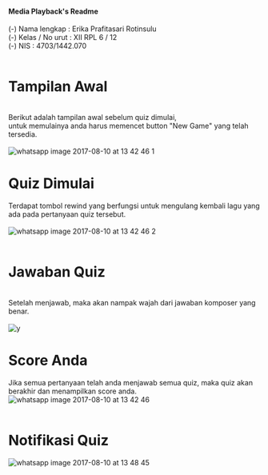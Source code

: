 <b><h4>Media Playback's Readme</h4></b>
(-) Nama lengkap : Erika Prafitasari Rotinsulu<br>
(-) Kelas / No urut : XII RPL 6 / 12<br>
(-) NIS : 4703/1442.070<br>
<br><b><h1>Tampilan Awal</h1></b>
<br>Berikut adalah tampilan awal sebelum quiz dimulai, <br>
untuk memulainya anda harus memencet button "New Game" yang telah tersedia.
<br>
<br>
![whatsapp image 2017-08-10 at 13 42 46 1](https://user-images.githubusercontent.com/22217533/29157782-84856732-7dd2-11e7-9ed0-25d627d017a5.jpeg)
<br><b><h1>Quiz Dimulai</h1></b>
Terdapat tombol rewind yang berfungsi untuk mengulang kembali lagu yang ada pada pertanyaan quiz tersebut.
<br>
<br>
![whatsapp image 2017-08-10 at 13 42 46 2](https://user-images.githubusercontent.com/22217533/29157780-8483ee98-7dd2-11e7-8a39-98638f4fa7f3.jpeg)
<br>
<br><b><h1>Jawaban Quiz</h1></b>
<br>
Setelah menjawab, maka akan nampak wajah dari jawaban komposer yang benar.
<br>
<br>
![y](https://user-images.githubusercontent.com/22217533/29157781-8483d49e-7dd2-11e7-8c9d-6145ef313229.jpg)
<br><h1>Score Anda</h1></b>
Jika semua pertanyaan telah anda menjawab semua quiz, maka quiz akan berakhir dan menampilkan score anda.<br>
![whatsapp image 2017-08-10 at 13 42 46](https://user-images.githubusercontent.com/22217533/29157779-848332be-7dd2-11e7-816c-5c805b7ef709.jpeg)
<br>
<br>
<b><h1>Notifikasi Quiz</h1></b>
![whatsapp image 2017-08-10 at 13 48 45](https://user-images.githubusercontent.com/22217533/29157827-b9d1559a-7dd2-11e7-8674-42c3f18f5170.jpeg)
